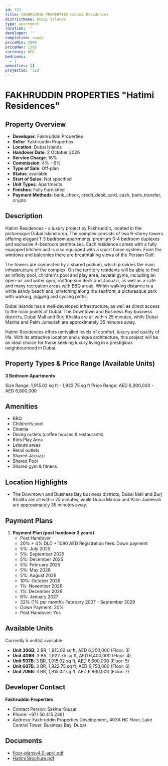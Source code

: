 ```yaml
---
id: 723
title: FAKHRUDDIN PROPERTIES Hatimi Residences
districtName: Dubai Islands
type: apartment
location: ''
developer: ''
completion: ready
priceMin: 1090
priceMax: 1308
currency: AED
bedrooms:
  - 1
amenities: []
projectId: '723'
---
```


# FAKHRUDDIN PROPERTIES "Hatimi Residences"

## Property Overview
- **Developer**: Fakhruddin Properties
- **Seller**: Fakhruddin Properties
- **Location**: Dubai Islands
- **Handover Date**: 2 October 2026
- **Service Charge**: 18%
- **Commission**: 4% - 6%
- **Type of Sale**: Off-plan
- **Status**: available
- **Start of Sales**: Not specified
- **Unit Types**: Apartments
- **Finishes**: Fully Furnished
- **Payment Methods**: bank_check, credit_debit_card, cash, bank_transfer, crypto

## Description
Hatimi Residences - a luxury project by Fakhruddin, located in the picturesque Dubai Island area. The complex consists of two 9-storey towers offering elegant 1-3 bedroom apartments, premium 3-4 bedroom duplexes and exclusive 4-bedroom penthouses. Each residence comes with a fully equipped kitchen and is also equipped with a smart home system. From the windows and balconies there are breathtaking views of the Persian Gulf.

 The towers are connected by a shared podium, which provides the main infrastructure of the complex. On the territory residents will be able to find an infinity pool, children's pool and play area, several gyms, including an open-air and water gym, rooftop sun deck and Jacuzzi, as well as a café and many recreation areas with BBQ areas. Within walking distance is a white sandy beach and, stretching along the seafront, a picturesque park with walking, jogging and cycling paths.

 Dubai Islands has a well-developed infrastructure, as well as direct access to the main points of Dubai. The Downtown and Business Bay business districts, Dubai Mall and Burj Khalifa are all within 25 minutes, while Dubai Marina and Palm Jumeirah are approximately 35 minutes away.

Hatimi Residences offers unrivalled levels of comfort, luxury and quality of life. With its attractive location and unique architecture, this project will be an ideal choice for those seeking luxury living in a prestigious neighbourhood in Dubai.

## Property Types & Price Range (Available Units)
**3 Bedroom Apartments**

Size Range: 1,915.02 sq ft - 1,922.75 sq ft
Price Range: AED 6,200,000 - AED 6,800,000

## Amenities
- BBQ
- Children’s pool
- Cinema
- Dining outlets  (coffee houses & restaurants)
- Kids Play Area
- Leisure areas
- Retail outlets
- Shared Jacuzzi
- Shared Pool
- Shared gym & fitness

## Location Highlights
- The Downtown and Business Bay business districts, Dubai Mall and Burj Khalifa are all within 25 minutes, while Dubai Marina and Palm Jumeirah are approximately 35 minutes away.

## Payment Plans
1. **Payment Plan (post handover 3 years)**
   - Post Handover
   - 20% + 4% DLD + 1090 AED Registration fees: Down payment
   - 5%: July 2025
   - 5%: September 2025
   - 5%: December 2025
   - 5%: February 2026
   - 5%: May 2026
   - 5%: August 2026
   - 10%: October 2026
   - 1%: November 2026
   - 1%: December 2026
   - 6%: January 2027
   - 32% (1% per month): February 2027 - September 2029
   - Down Payment: 20%
   - Post Handover: Yes

## Available Units
Currently 5 unit(s) available:
- **Unit 306B**: 3 BR, 1,915.02 sq ft, AED 6,200,000 (Floor: 3)
- **Unit 406B**: 3 BR, 1,922.75 sq ft, AED 6,400,000 (Floor: 4)
- **Unit 507B**: 3 BR, 1,915.02 sq ft, AED 6,600,000 (Floor: 5)
- **Unit 607B**: 3 BR, 1,922.75 sq ft, AED 6,750,000 (Floor: 6)
- **Unit 706B**: 3 BR, 1,915.02 sq ft, AED 6,800,000 (Floor: 7)

## Developer Contact
**Fakhruddin Properties**
- Contact Person: Sakina Kousar
- Phone: +971 56 415 2361
- Address: Fakhruddin Properties Development, 403A HC Floor, Lake Central Tower, Business Bay, Dubai

## Documents
- [floor-plansv4.0-april.pdf](https://cdn.geniemap.net/2024/05/01/VqxfNaQTbgzn6a5Lq97NgU1E5W0bwMcMjlAyanzq.pdf)
- [Hatimi Brochure.pdf](https://cdn.geniemap.net/2024/05/01/czxLTIpbBfJBwFI5KVa00Nr1qVlor1r6fZEGGPM1.pdf)
